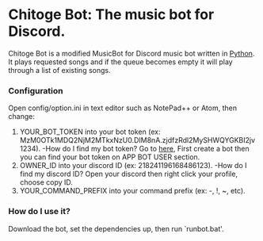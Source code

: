 # Chitoge Bot: The music bot for Discord.

Chitoge Bot is a modified MusicBot for Discord music bot written in [Python](https://www.python.org "Python homepage"). It plays requested songs and if the queue becomes empty it will play through a list of existing songs.

### Configuration
Open config/option.ini in text editor such as NotePad++ or Atom, then change:
1. YOUR_BOT_TOKEN into your bot token (ex: MzM0OTk1MDQ2NjM2MTkxNzU0.DIM8nA.zjdfzRdl2MySHWQYGKBI2jv1234).
  -How do I find my bot token? Go to [here](https://discordapp.com/developers/applications/me), First create a bot then you can find your bot token on APP BOT USER section. 
2. OWNER_ID into your discord ID (ex: 218241196168486123).
  -How do I find my discord ID? Open your discord then right click your profile, choose copy ID.
3. YOUR_COMMAND_PREFIX into your command prefix (ex: -, !, ~, etc).

### How do I use it?
Download the bot, set the dependencies up, then run `runbot.bat'.